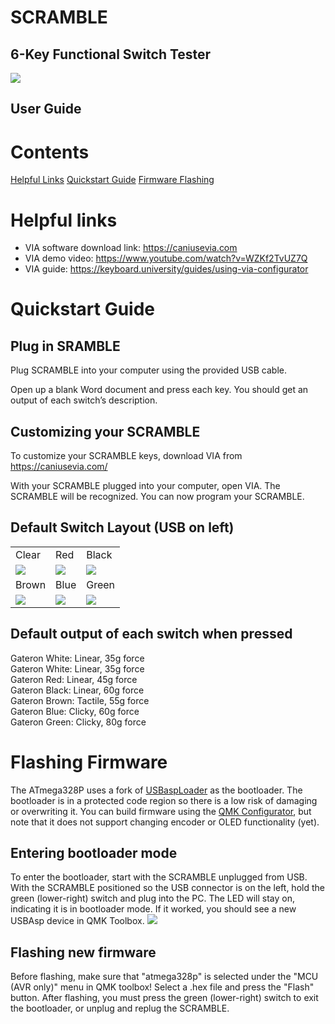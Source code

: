 # SCRAMBLE

## 6-Key Functional Switch Tester
![](https://github.com/nullbitsco/docs/raw/main/scramble/user_guide_img/image000.jpg)
## User Guide

# Contents
[Helpful Links](#helpful_links)
[Quickstart Guide](#quickstart_guide)
[Firmware Flashing](#firmware_flashing)

# <a name="helpful_links"></a> Helpful links
* VIA software download link: https://caniusevia.com
* VIA demo video: https://www.youtube.com/watch?v=WZKf2TvUZ7Q
* VIA guide: https://keyboard.university/guides/using-via-configurator

# <a name="quickstart_guide"></a> Quickstart Guide

## Plug in SRAMBLE
Plug SCRAMBLE into your computer using the provided USB cable.

Open up a blank Word document and press each key. You should get an output of each switch’s description.

## Customizing your SCRAMBLE
To customize your SCRAMBLE keys, download VIA from https://caniusevia.com/

With your SCRAMBLE plugged into your computer, open VIA. The SCRAMBLE will be recognized. You can now program your SCRAMBLE.

## Default Switch Layout (USB on left)
| | | |
| --- | --- | --- |
| Clear | Red | Black |
| ![](https://github.com/nullbitsco/docs/raw/main/scramble/user_guide_img/image004.jpg) | ![](https://github.com/nullbitsco/docs/raw/main/scramble/user_guide_img/image006.jpg) | ![](https://github.com/nullbitsco/docs/raw/main/scramble/user_guide_img/image001.jpg) |
| Brown | Blue | Green |
| ![](https://github.com/nullbitsco/docs/raw/main/scramble/user_guide_img/image003.jpg) | ![](https://github.com/nullbitsco/docs/raw/main/scramble/user_guide_img/image002.jpg) | ![](https://github.com/nullbitsco/docs/raw/main/scramble/user_guide_img/image005.jpg) |

## Default output of each switch when pressed  
Gateron White: Linear, 35g force  
Gateron White: Linear, 35g force  
Gateron Red: Linear, 45g force  
Gateron Black: Linear, 60g force  
Gateron Brown: Tactile, 55g force  
Gateron Blue: Clicky, 60g force  
Gateron Green: Clicky, 80g force  

# <a name="firmware_flashing"></a> Flashing Firmware
The ATmega328P uses a fork of [USBaspLoader](https://github.com/nullbitsco/USBaspLoader) as the bootloader. The bootloader is in a protected code region so there is a low risk of damaging or overwriting it. You can build firmware using the [QMK Configurator](https://config.qmk.fm/#/nullbitsco/scramble/LAYOUT), but note that it does not support changing encoder or OLED functionality (yet).

## Entering bootloader mode
To enter the bootloader, start with the SCRAMBLE unplugged from USB. With the SCRAMBLE positioned so the USB connector is on the left, hold the green (lower-right) switch and plug into the PC. The LED will stay on, indicating it is in bootloader mode. If it worked, you should see a new USBAsp device in QMK Toolbox.
![](https://github.com/nullbitsco/docs/raw/main/scramble/user_guide_img/image007.png)

## Flashing new firmware
Before flashing, make sure that "atmega328p" is selected under the "MCU (AVR only)" menu in QMK toolbox! Select a .hex file and press the "Flash" button. After flashing, you must press the green (lower-right) switch to exit the bootloader, or unplug and replug the SCRAMBLE.
